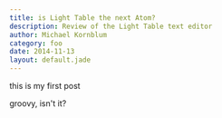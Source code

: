 ```yaml
---
title: is Light Table the next Atom?
description: Review of the Light Table text editor
author: Michael Kornblum
category: foo
date: 2014-11-13
layout: default.jade
---
```


this is my first post

groovy, isn't it?
